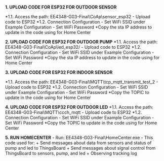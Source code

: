 **1. UPLOAD CODE FOR ESP32 FOR OUTDOOR SENSOR**

  *1.1. Access the path: EE4348-G03-Final\CoAp\sensor_esp32
      - Upload code to ESP32
  *1.2. Connection Configuration
      - Set WiFi SSID under Example Configuration
      - Set WiFi Password
  *Copy the sta IP address to update in the code using for Home Center
  
**2. UPLOAD CODE FOR ESP32 FOR OUTDOOR PUMP**
  *1.1. Access the path: EE4348-G03-Final\CoAp\led_esp32/
      - Upload code to ESP32
  *1.2. Connection Configuration
      - Set WiFi SSID under Example Configuration
      - Set WiFi Password
  *Copy the sta IP address to update in the code using for Home Center

**3. UPLOAD CODE FOR ESP32 FOR INDOOR SENSOR**

  *1.1. Access the path: EE4348-G03-Final\MQTT\tcp_mqtt_transmit_test_2
      - Upload code to ESP32
  *1.2. Connection Configuration
      - Set WiFi SSID under Example Configuration
      - Set WiFi Password
  *Copy the TOPIC to update in the code using for Home Center
  
**4. UPLOAD CODE FOR ESP32 FOR OUTDOOR LED**
  *1.1. Access the path: EE4348-G03-Final\MQTT\ccch_mqtt
      - Upload code to ESP32
  *1.2. Connection Configuration
      - Set WiFi SSID under Example Configuration
      - Set WiFi Password
  *Copy the TOPIC to update in the code using for Home Center

**5. RUN HOMECENTER**
    - Run: EE4348-G03-Final\HomeCenter.exe
    - This code used for:
        + Send messages about data from sensors and status of pump and led to ThingsBoard
        + Send messages about signal control from ThingsBoard to sensors, pump, and led
        + Observing tracking log
